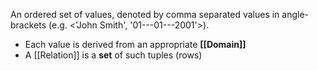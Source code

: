 An ordered set of values, denoted by comma separated values in angle-brackets (e.g. <'John Smith', '01---01---2001'>).

- Each value is derived from an appropriate **[[Domain]]**
- A [[Relation]] is a **set** of such tuples (rows)